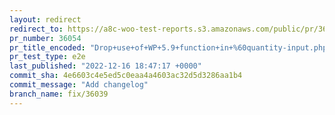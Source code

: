 ```yaml
---
layout: redirect
redirect_to: https://a8c-woo-test-reports.s3.amazonaws.com/public/pr/36054/e2e/index.html
pr_number: 36054
pr_title_encoded: "Drop+use+of+WP+5.9+function+in+%60quantity-input.php%60"
pr_test_type: e2e
last_published: "2022-12-16 18:47:17 +0000"
commit_sha: 4e6603c4e5ed5c0eaa4a4603ac32d5d3286aa1b4
commit_message: "Add changelog"
branch_name: fix/36039
---
```

